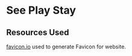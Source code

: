 # See Play Stay

## Resources Used
[favicon.io](https://favicon.io/emoji-favicons/video-game/) used to generate Favicon for website.